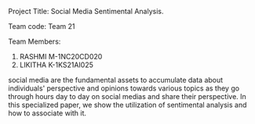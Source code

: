 Project Title: Social Media Sentimental Analysis.

Team code: Team 21

Team Members:
1) RASHMI M-1NC20CD020
2) LIKITHA K-1KS21AI025

social media are the fundamental assets to accumulate data about individuals' perspective and opinions towards various topics as they go through hours day to day on social medias and share their perspective. In this specialized paper, we show the utilization of sentimental analysis and how to associate with it.

